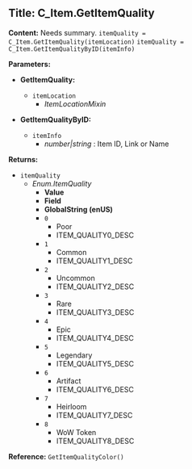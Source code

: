 ## Title: C_Item.GetItemQuality

**Content:**
Needs summary.
`itemQuality = C_Item.GetItemQuality(itemLocation)`
`itemQuality = C_Item.GetItemQualityByID(itemInfo)`

**Parameters:**
- **GetItemQuality:**
  - `itemLocation`
    - *ItemLocationMixin*

- **GetItemQualityByID:**
  - `itemInfo`
    - *number|string* : Item ID, Link or Name

**Returns:**
- `itemQuality`
  - *Enum.ItemQuality*
    - **Value**
    - **Field**
    - **GlobalString (enUS)**
    - `0`
      - Poor
      - ITEM_QUALITY0_DESC
    - `1`
      - Common
      - ITEM_QUALITY1_DESC
    - `2`
      - Uncommon
      - ITEM_QUALITY2_DESC
    - `3`
      - Rare
      - ITEM_QUALITY3_DESC
    - `4`
      - Epic
      - ITEM_QUALITY4_DESC
    - `5`
      - Legendary
      - ITEM_QUALITY5_DESC
    - `6`
      - Artifact
      - ITEM_QUALITY6_DESC
    - `7`
      - Heirloom
      - ITEM_QUALITY7_DESC
    - `8`
      - WoW Token
      - ITEM_QUALITY8_DESC

**Reference:**
`GetItemQualityColor()`